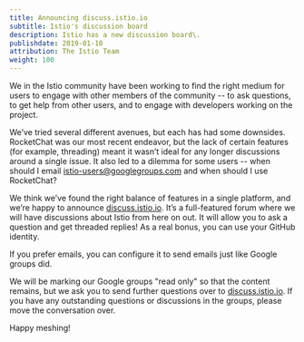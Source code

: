 ```yaml
---
title: Announcing discuss.istio.io
subtitle: Istio's discussion board
description: Istio has a new discussion board\.
publishdate: 2019-01-10
attribution: The Istio Team
weight: 100
---
```


We in the Istio community have been working to find the right medium for users to engage with other members of the community -- to ask questions,
to get help from other users, and to engage with developers working on the project.

We’ve tried several different avenues, but each has had some downsides. RocketChat was our most recent endeavor, but the lack of certain
features (for example, threading) meant it wasn’t ideal for any longer discussions around a single issue. It also led to a dilemma for
some users -- when should I email istio-users@googlegroups.com and when should I use RocketChat?

We think we’ve found the right balance of features in a single platform, and we’re happy to announce
[discuss.istio.io](https://discuss.istio.io). It’s a full-featured forum where we will have discussions about Istio from here on out.
It will allow you to ask a question and get threaded replies! As a real bonus, you can use your GitHub identity.

If you prefer emails, you can configure it to send emails just like Google groups did.

We will be marking our Google groups "read only" so that the content remains, but we ask you to send further questions over to
[discuss.istio.io](https://discuss.istio.io). If you have any outstanding questions or discussions in the groups, please move the conversation over.

Happy meshing!
